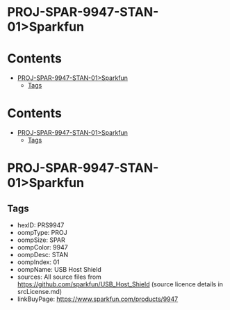 
PROJ-SPAR-9947-STAN-01>Sparkfun
===============================

Contents
========

* [PROJ-SPAR-9947-STAN-01>Sparkfun](#proj-spar-9947-stan-01sparkfun)
	* [Tags](#tags)

Contents
========

* [PROJ-SPAR-9947-STAN-01>Sparkfun](#proj-spar-9947-stan-01sparkfun)
	* [Tags](#tags)

# PROJ-SPAR-9947-STAN-01>Sparkfun

## Tags

- hexID: PRS9947
- oompType: PROJ
- oompSize: SPAR
- oompColor: 9947
- oompDesc: STAN
- oompIndex: 01
- oompName: USB Host Shield
- sources: All source files from https://github.com/sparkfun/USB_Host_Shield (source licence details in srcLicense.md)
- linkBuyPage: https://www.sparkfun.com/products/9947
